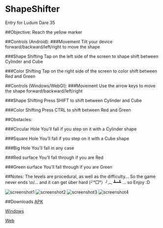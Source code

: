 # ShapeShifter
Entry for Ludum Dare 35



##Objective: 
Reach the yellow marker 


##Controls (Android): 
###Movement 
Tilt your device forward/backward/left/right to move the shape 

###Shape Shifting 
Tap on the left side of the screen to shape shift between Cylinder and Cube 

###Color Shifting 
Tap on the right side of the screen to color shift between Red and Green 


##Controls (Windows/WebGl): 
###Movement 
Use the arrow keys to move the shape forward/backward/left/right 

###Shape Shifting 
Press SHIFT to shift between Cylinder and Cube 

###Color Shifting 
Press CTRL to shift between Red and Green 

##Obstacles: 

###Circular Hole 
You’ll fall if you step on it with a Cylinder shape 

###Square Hole 
You’ll fall if you step on it with a Cube shape 

###Big Hole 
You’ll fall in any case 

###Red surface 
You’ll fall through if you are Red 

###Green surface 
You’ll fall through if you are Green 

##Notes: 
The levels are procedural, as well as the difficulty... So the game never ends \o/... and it can get über hard (╯°□°）╯︵ ┻━┻ ... 
so Enjoy :D
 
![screenshot1]
![screenshot2]
![screenshot3]
![screenshot4]

##Downloads
[APK][APK]

[Windows][Windows]

[Web][Web]


[screenshot1]: http://ludumdare.com/compo/wp-content/compo2/542293/5046-shot1-1460942103.png "screenshot1"
[screenshot2]: http://ludumdare.com/compo/wp-content/compo2/542293/5046-shot2-1460942121.png "screenshot2"
[screenshot3]: http://ludumdare.com/compo/wp-content/compo2/542293/5046-shot3-1460942043.png "screenshot3"
[screenshot4]: http://ludumdare.com/compo/wp-content/compo2/542293/5046-shot0-1460942077.png "screenshot4"
[APK]: https://drive.google.com/open?id=0BwzVExG4-7Bzdzl2aUZEWXVVcjQ
[Windows]: https://drive.google.com/open?id=0BwzVExG4-7Bza1dabTFNa2FHRHc
[Web]: http://yanngranjon.com/static/shape_shifter/
